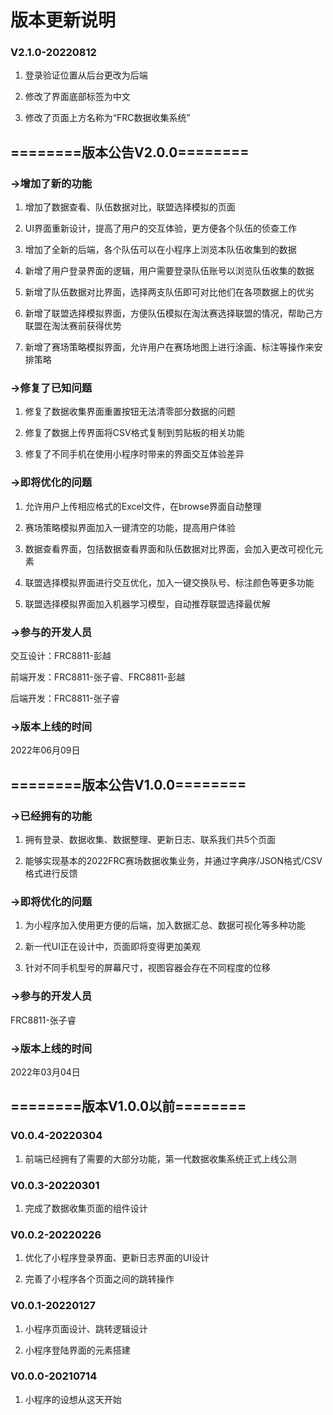 # 版本更新说明

### V2.1.0-20220812

1. 登录验证位置从后台更改为后端

1. 修改了界面底部标签为中文

1. 修改了页面上方名称为“FRC数据收集系统”

## ========版本公告V2.0.0======== 

### ->增加了新的功能

1. 增加了数据查看、队伍数据对比，联盟选择模拟的页面

2. UI界面重新设计，提高了用户的交互体验，更方便各个队伍的侦查工作

3. 增加了全新的后端，各个队伍可以在小程序上浏览本队伍收集到的数据

4. 新增了用户登录界面的逻辑，用户需要登录队伍账号以浏览队伍收集的数据

5. 新增了队伍数据对比界面，选择两支队伍即可对比他们在各项数据上的优劣

6. 新增了联盟选择模拟界面，方便队伍模拟在淘汰赛选择联盟的情况，帮助己方联盟在淘汰赛前获得优势

7. 新增了赛场策略模拟界面，允许用户在赛场地图上进行涂画、标注等操作来安排策略

### ->修复了已知问题

1. 修复了数据收集界面重置按钮无法清零部分数据的问题

2. 修复了数据上传界面将CSV格式复制到剪贴板的相关功能

3. 修复了不同手机在使用小程序时带来的界面交互体验差异

### ->即将优化的问题

1. 允许用户上传相应格式的Excel文件，在browse界面自动整理

2. 赛场策略模拟界面加入一键清空的功能，提高用户体验

3. 数据查看界面，包括数据查看界面和队伍数据对比界面，会加入更改可视化元素

4. 联盟选择模拟界面进行交互优化，加入一键交换队号、标注颜色等更多功能

5. 联盟选择模拟界面加入机器学习模型，自动推荐联盟选择最优解

### ->参与的开发人员

交互设计：FRC8811-彭越

前端开发：FRC8811-张子睿、FRC8811-彭越

后端开发：FRC8811-张子睿

### ->版本上线的时间

2022年06月09日

## ========版本公告V1.0.0========

### ->已经拥有的功能

1. 拥有登录、数据收集、数据整理、更新日志、联系我们共5个页面

2. 能够实现基本的2022FRC赛场数据收集业务，并通过字典序/JSON格式/CSV格式进行反馈

### ->即将优化的问题

1. 为小程序加入使用更方便的后端，加入数据汇总、数据可视化等多种功能

2. 新一代UI正在设计中，页面即将变得更加美观

3. 针对不同手机型号的屏幕尺寸，视图容器会存在不同程度的位移

### ->参与的开发人员

FRC8811-张子睿

### ->版本上线的时间

2022年03月04日

## ========版本V1.0.0以前========

### V0.0.4-20220304

1. 前端已经拥有了需要的大部分功能，第一代数据收集系统正式上线公测

### V0.0.3-20220301

1. 完成了数据收集页面的组件设计

### V0.0.2-20220226

1. 优化了小程序登录界面、更新日志界面的UI设计

2. 完善了小程序各个页面之间的跳转操作

### V0.0.1-20220127

1. 小程序页面设计、跳转逻辑设计

2. 小程序登陆界面的元素搭建

### V0.0.0-20210714

1. 小程序的设想从这天开始